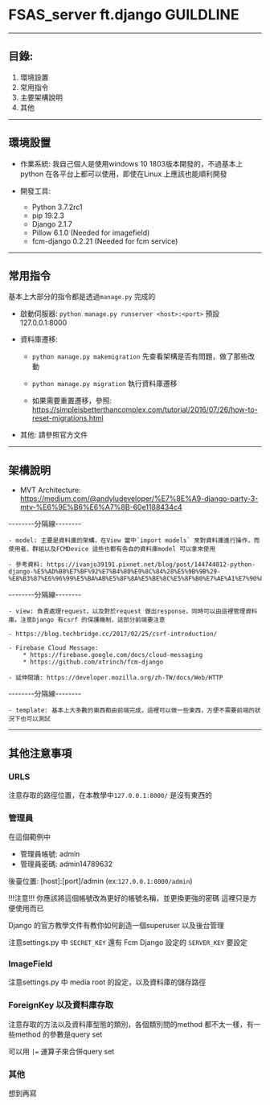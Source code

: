 # FSAS_server ft.django GUILDLINE
----
## 目錄:
1. 環境設置
2. 常用指令
3. 主要架構說明
4. 其他

----

## 環境設置
- 作業系統: 我自己個人是使用windows 10 1803版本開發的，不過基本上python 在各平台上都可以使用，即使在Linux 上應該也能順利開發

- 開發工具:
    - Python 3.7.2rc1
    - pip 19.2.3
    - Django 2.1.7 
    - Pillow 6.1.0 (Needed for imagefield)
    - fcm-django 0.2.21 (Needed for fcm service)

----

## 常用指令
基本上大部分的指令都是透過`manage.py` 完成的

- 啟動伺服器: `python manage.py runserver <host>:<port>` 預設127.0.0.1:8000

- 資料庫遷移: 
    - `python manage.py makemigration` 先查看架構是否有問題，做了那些改動
    
    - `python manage.py migration` 執行資料庫遷移
    
    - 如果需要重置遷移，參照: https://simpleisbetterthancomplex.com/tutorial/2016/07/26/how-to-reset-migrations.html

- 其他: 請參照官方文件

----

## 架構說明
- MVT Architecture: https://medium.com/@andyludeveloper/%E7%8E%A9-django-party-3-mtv-%E6%9E%B6%E6%A7%8B-60e1188434c4
 
--------分隔線--------

    - model: 主要是資料庫的架構，在View 當中`import models` 來對資料庫進行操作，而使用者、群組以及FCMDevice 這些也都有各自的資料庫model 可以拿來使用

    - 參考資料: https://ivanjo39191.pixnet.net/blog/post/144744012-python-django-%E5%AD%B8%E7%BF%92%E7%B4%80%E9%8C%84%28%E5%9B%9B%29-%E8%B3%87%E6%96%99%E5%BA%AB%E5%8F%8A%E5%BE%8C%E5%8F%B0%E7%AE%A1%E7%90%86

--------分隔線--------

    - view: 負責處理request，以及對於request 做出response，同時可以由這裡管理資料庫。注意Django 有csrf 的保護機制，這部分前端要注意

    - https://blog.techbridge.cc/2017/02/25/csrf-introduction/

    - Firebase Cloud Message: 
        * https://firebase.google.com/docs/cloud-messaging
        * https://github.com/xtrinch/fcm-django

    - 延伸閱讀: https://developer.mozilla.org/zh-TW/docs/Web/HTTP

--------分隔線--------

    - template: 基本上大多數的東西都由前端完成，這裡可以做一些東西，方便不需要前端的狀況下也可以測試


----

## 其他注意事項

### URLS
注意存取的路徑位置，在本教學中`127.0.0.1:8000/` 是沒有東西的

### 管理員
在這個範例中

- 管理員帳號: admin
- 管理員密碼: admin14789632

後臺位置: [host]:[port]/admin (ex:`127.0.0.1:8000/admin`)

!!!注意!!! 你應該將這個帳號改為更好的帳號名稱，並更換更強的密碼
這裡只是方便使用而已

Django 的官方教學文件有教你如何創造一個superuser 以及後台管理

注意settings.py 中 `SECRET_KEY` 還有 Fcm Django 設定的 `SERVER_KEY` 要設定

### ImageField
注意settings.py 中 media root 的設定，以及資料庫的儲存路徑

### ForeignKey 以及資料庫存取
注意存取的方法以及資料庫型態的類別，各個類別間的method 都不太一樣，有一些method 的參數是query set

可以用 `|=` 運算子來合併query set

### 其他
想到再寫